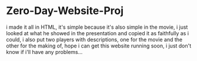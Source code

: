 # Zero-Day-Website-Proj
i made it all in HTML, it's simple because it's also simple in the movie, i just looked at what he showed in the presentation and copied it as faithfully as i could, i also put two players with descriptions, one for the movie and the other for the making of, hope i can get this website running soon, i just don't know if i'll have any problems...
